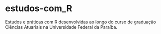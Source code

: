 # estudos-com_R
Estudos e práticas com R desenvolvidas ao  longo do curso de graduação Ciências Atuariais na Universidade Federal da Paraíba.
